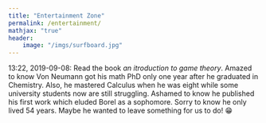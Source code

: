```yaml
---
title: "Entertainment Zone"
permalink: /entertainment/
mathjax: "true"
header:
    image: "/imgs/surfboard.jpg"
---
```


13:22, 2019-09-08: Read the book *an itroduction to game theory*. Amazed to know Von Neumann got his math PhD only one year after he graduated in Chemistry. Also, he mastered Calculus when he was eight while some university students now are still struggling. Ashamed to know he published his first work which eluded Borel as a sophomore. Sorry to know he only lived 54 years. Maybe he wanted to leave something for us to do! :grin:
